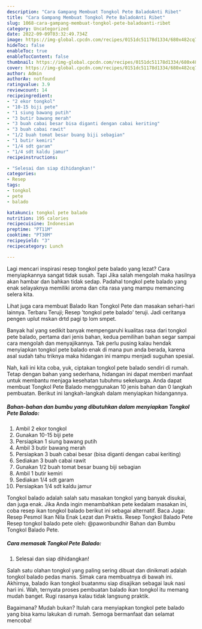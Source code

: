 ```yaml
---
description: "Cara Gampang Membuat Tongkol Pete BaladoAnti Ribet"
title: "Cara Gampang Membuat Tongkol Pete BaladoAnti Ribet"
slug: 1068-cara-gampang-membuat-tongkol-pete-baladoanti-ribet
category: Uncategorized
date: 2022-09-09T03:32:49.734Z
image: https://img-global.cpcdn.com/recipes/0151dc51178d1334/680x482cq70/tongkol-pete-balado-foto-resep-utama.jpg
hideToc: false
enableToc: true
enableTocContent: false
thumbnail: https://img-global.cpcdn.com/recipes/0151dc51178d1334/680x482cq70/tongkol-pete-balado-foto-resep-utama.jpg
cover: https://img-global.cpcdn.com/recipes/0151dc51178d1334/680x482cq70/tongkol-pete-balado-foto-resep-utama.jpg
author: Admin
authorAv: notfound
ratingvalue: 3.9
reviewcount: 14
recipeingredient:
- "2 ekor tongkol"
- "10-15 biji pete"
- "1 siung bawang putih"
- "3 butir bawang merah"
- "3 buah cabai besar bisa diganti dengan cabai keriting"
- "3 buah cabai rawit"
- "1/2 buah tomat besar buang biji sebagian"
- "1 butir kemiri"
- "1/4 sdt garam"
- "1/4 sdt kaldu jamur"
recipeinstructions:

- "Selesai dan siap dihidangkan!"
categories:
- Resep
tags:
- tongkol
- pete
- balado

katakunci: tongkol pete balado 
nutrition: 195 calories
recipecuisine: Indonesian
preptime: "PT11M"
cooktime: "PT30M"
recipeyield: "3"
recipecategory: Lunch

---
```



Lagi mencari inspirasi resep tongkol pete balado yang lezat? Cara menyiapkannya sangat tidak susah. Tapi Jika salah mengolah maka hasilnya akan hambar dan bahkan tidak sedap. Padahal tongkol pete balado yang enak selayaknya memiliki aroma dan cita rasa yang mampu memancing selera kita.


Lihat juga cara membuat Balado Ikan Tongkol Pete dan masakan sehari-hari lainnya. Terbaru Teruji; Resep &#39;tongkol pete balado&#39; teruji. Jadi ceritanya pengen uplut mskan drtd pagi tp lom smpet.

Banyak hal yang sedikit banyak mempengaruhi kualitas rasa dari tongkol pete balado, pertama dari jenis bahan, kedua pemilihan bahan segar sampai cara mengolah dan menyajikannya. Tak perlu pusing kalau hendak menyiapkan tongkol pete balado enak di mana pun anda berada, karena asal sudah tahu triknya maka hidangan ini mampu menjadi suguhan spesial.


Nah, kali ini kita coba, yuk, ciptakan tongkol pete balado sendiri di rumah. Tetap dengan bahan yang sederhana, hidangan ini dapat memberi manfaat untuk membantu menjaga kesehatan tubuhmu sekeluarga. Anda dapat membuat Tongkol Pete Balado menggunakan 10 jenis bahan dan 0 langkah pembuatan. Berikut ini langkah-langkah dalam menyiapkan hidangannya.

<!--inarticleads1-->

##### Bahan-bahan dan bumbu yang dibutuhkan dalam menyiapkan Tongkol Pete Balado:

1. Ambil 2 ekor tongkol
1. Gunakan 10-15 biji pete
1. Persiapkan 1 siung bawang putih
1. Ambil 3 butir bawang merah
1. Persiapkan 3 buah cabai besar (bisa diganti dengan cabai keriting)
1. Sediakan 3 buah cabai rawit
1. Gunakan 1/2 buah tomat besar buang biji sebagian
1. Ambil 1 butir kemiri
1. Sediakan 1/4 sdt garam
1. Persiapkan 1/4 sdt kaldu jamur


Tongkol balado adalah salah satu masakan tongkol yang banyak disukai, dan juga enak. Jika Anda ingin menambahkan pete kedalam masakan ini, coba resep ikan tongkol balado berikut ini sebagai alternatif. Baca Juga: Resep Pesmol Ikan Nila Enak Lezat dan Praktis. Resep Tongkol Balado Pete Resep tongkol balado pete oleh: @pawonbundhir Bahan dan Bumbu Tongkol Balado Pete. 

<!--inarticleads2-->

##### Cara memasak Tongkol Pete Balado:


1. Selesai dan siap dihidangkan!

Salah satu olahan tongkol yang paling sering dibuat dan dinikmati adalah tongkol balado pedas manis. Simak cara membuatnya di bawah ini. Akhirnya, balado ikan tongkol buatanmu siap disajikan sebagai lauk nasi hari ini. Wah, ternyata proses pembuatan balado ikan tongkol itu memang mudah banget. Rugi rasanya kalau tidak langsung praktik. 

Bagaimana? Mudah bukan? Itulah cara menyiapkan tongkol pete balado yang bisa kamu lakukan di rumah. Semoga bermanfaat dan selamat mencoba!
